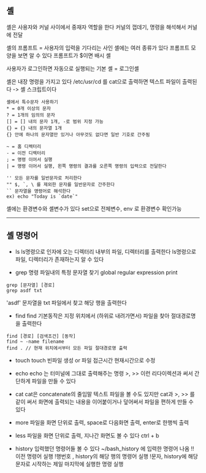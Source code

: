 ## 셸

셸은 사용자와 커널 사이에서 중재자 역할을 한다
커널의 껍데기, 명령을 해석해서 커널에 전달

셸의 프롬프트 = 사용자의 입력을 기다리는 사인
셸에는 여러 종류가 있다
프롬프트 모양을 보면 알 수 있다
프롬프트가 $이면 배시 셸

사용자가 로그인하면 자동으로 실행되는 기본 셸 = 로그인셸

셸은 내장 명령을 가지고 있다
/etc/usr/cd 를 cat으로 출력하면 텍스트 파일이 출력된다 -> 셸 스크립트이다

```
셸에서 특수문자 사용하기
* = 0개 이상의 문자
? = 1개의 임의의 문자
[] = [] 내의 문자 1개, -로 범위 지정 가능
{} = {} 내의 문자열 1개
{} 안에 하나의 문자열만 있거나 아무것도 없다면 일반 기호로 간주됨

~ = 홈 디렉터리
- = 이전 디렉터리
; = 명령 이어서 실행
| = 명령 이어서 실행, 왼쪽 명령의 결과를 오른쪽 명령의 입력으로 전달한다

'' 모든 문자를 일반문자로 처리한다
"" $, `, \ 를 제외한 문자를 일반문자로 간주한다
`` 문자열을 명령어로 해석한다
ex) echo "Today is `date`"
```


셸에는 환경변수와 셸변수가 있다
set으로 전체변수, env 로 환경변수 확인가능

---

## 셸 명령어

- ls
ls명령으로 인자에 오는 디렉터리 내부의 파일, 디렉터리를 출력한다
ls명령으로 파일, 디렉터리가 존재하는지 알 수 있다


- grep 명령
파일내의 특정 문자열 찾기
global regular expression print

```
grep [문자열] [경로]
grep asdf txt
```

'asdf' 문자열을 txt 파일에서 찾고 해당 행을 출력한다


- find
find 기본동작은 지정 위치에서 (하위로 내려가면서) 파일을 찾아 절대경로명을 출력한다
```
find [경로] [검색조건] [동작]
find ~ -name filename
find . // 현재 위치에서부터 모든 파일 절대경로명 출력
```

- touch
touch 빈파일 생성 or 파일 접근시간 현재시간으로 수정

- echo
echo 는 터미널에 그대로 출력해주는 명령
\>, >> 이런 리다이렉션과 써서 간단하게 파일을  만들 수 있다

- cat
cat은 concatenate의 줄임말
텍스트 파일을 볼 수도 있지만 
cat과 >, >> 를 같이 써서 화면에 출력되는 내용을 이어붙이거나 덮어써서 파일을 편하게 만들 수 있다

- more
파일을 화면 단위로 출력, space로 다음화면 출력, enter로 한행씩 출력

- less
파일을 화면 단위로 출력, 지나간 화면도 볼 수 있다 ctrl + b


- history
입력했던 명령어들 볼 수 있다
~/bash_history 에 입력한 명령어 나옴
!! 이전 명령어 실행
!행번호 , history의 해당 행의 명령어 실행
!문자, history에 해당 문자로 시작하는 제일 마지막에 실행한 명령 실행
